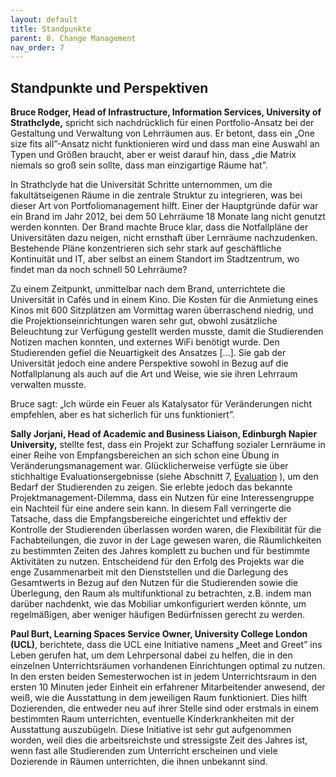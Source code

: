 ```yaml
---
layout: default
title: Standpunkte
parent: 8. Change Management
nav_order: 7
---
```


## Standpunkte und Perspektiven

**Bruce Rodger, Head of Infrastructure, Information Services, University of Strathclyde,** spricht sich nachdrücklich für einen Portfolio-Ansatz
bei der Gestaltung und Verwaltung von Lehrräumen aus. Er betont,
dass ein „One size fits all”-Ansatz nicht funktionieren wird und dass
man eine Auswahl an Typen und Größen braucht, aber er weist darauf hin,
dass „die Matrix niemals so groß sein sollte, dass man einzigartige
Räume hat”.

In Strathclyde hat die Universität Schritte unternommen, um die
fakultätseigenen Räume in die zentrale Struktur zu integrieren, was bei
dieser Art von Portfoliomanagement hilft. Einer der Hauptgründe
dafür war ein Brand im Jahr 2012, bei dem 50 Lehrräume 18 Monate lang
nicht genutzt werden konnten. Der Brand machte Bruce klar, dass die
Notfallpläne der Universitäten dazu neigen, nicht ernsthaft über
Lernräume nachzudenken. Bestehende Pläne konzentrieren sich sehr stark
auf geschäftliche Kontinuität und IT, aber selbst an einem Standort im
Stadtzentrum, wo findet man da noch schnell 50 Lehrräume?

Zu einem Zeitpunkt, unmittelbar nach dem Brand, unterrichtete die
Universität in Cafés und in einem Kino. Die Kosten für die Anmietung
eines Kinos mit 600 Sitzplätzen am Vormittag waren überraschend niedrig,
und die Projektionseinrichtungen waren sehr gut, obwohl zusätzliche
Beleuchtung zur Verfügung gestellt werden musste, damit die Studierenden
Notizen machen konnten, und externes WiFi benötigt wurde. Den
Studierenden gefiel die Neuartigkeit des Ansatzes \[…\]. Sie gab der
Universität jedoch eine andere Perspektive sowohl in Bezug auf die
Notfallplanung als auch auf die Art und Weise, wie sie ihren Lehrraum
verwalten musste.

Bruce sagt: „Ich würde ein Feuer als Katalysator für Veränderungen nicht
empfehlen, aber es hat sicherlich für uns funktioniert”.

**Sally Jorjani, Head of Academic and Business Liaison, Edinburgh Napier University,** stellte fest, dass ein Projekt zur Schaffung sozialer
Lernräume in einer Reihe von Empfangsbereichen an sich schon eine Übung
in Veränderungsmanagement war. Glücklicherweise verfügte sie über
stichhaltige Evaluationsergebnisse (siehe Abschnitt 7, [Evaluation](../07_Evaluation/00_Evaluation.md) ), um den Bedarf der Studierenden zu
zeigen. Sie erlebte jedoch das bekannte Projektmanagement-Dilemma, dass
ein Nutzen für eine Interessengruppe ein Nachteil für eine
andere sein kann. In diesem Fall verringerte die Tatsache, dass die
Empfangsbereiche eingerichtet und effektiv der Kontrolle der
Studierenden überlassen worden waren, die Flexibilität für die
Fachabteilungen, die zuvor in der Lage gewesen waren, die Räumlichkeiten
zu bestimmten Zeiten des Jahres komplett zu buchen und für bestimmte
Aktivitäten zu nutzen. Entscheidend für den Erfolg des Projekts war die
enge Zusammenarbeit mit den Dienststellen und die Darlegung des
Gesamtwerts in Bezug auf den Nutzen für die Studierenden sowie die
Überlegung, den Raum als multifunktional zu betrachten, z.B. indem man darüber nachdenkt, wie das Mobiliar umkonfiguriert werden könnte, um
regelmäßigen, aber weniger häufigen Bedürfnissen gerecht zu werden.

**Paul Burt, Learning Spaces Service Owner, University College London (UCL)**, berichtete, dass die UCL eine Initiative namens „Meet and
Greet” ins Leben gerufen hat, um dem Lehrpersonal dabei zu helfen, die
in den einzelnen Unterrichtsräumen vorhandenen Einrichtungen optimal zu
nutzen. In den ersten beiden Semesterwochen ist in jedem Unterrichtsraum
in den ersten 10 Minuten jeder Einheit ein erfahrener Mitarbeitender
anwesend, der weiß, wie die Ausstattung in dem jeweiligen Raum
funktioniert. Dies hilft Dozierenden, die entweder neu auf ihrer Stelle
sind oder erstmals in einem bestimmten Raum unterrichten, eventuelle
Kinderkrankheiten mit der Ausstattung auszubügeln. Diese Initiative ist
sehr gut aufgenommen worden, weil dies die arbeitsreichste und
stressigste Zeit des Jahres ist, wenn fast alle Studierenden zum
Unterricht erscheinen und viele Dozierende in Räumen unterrichten, die
ihnen unbekannt sind.

